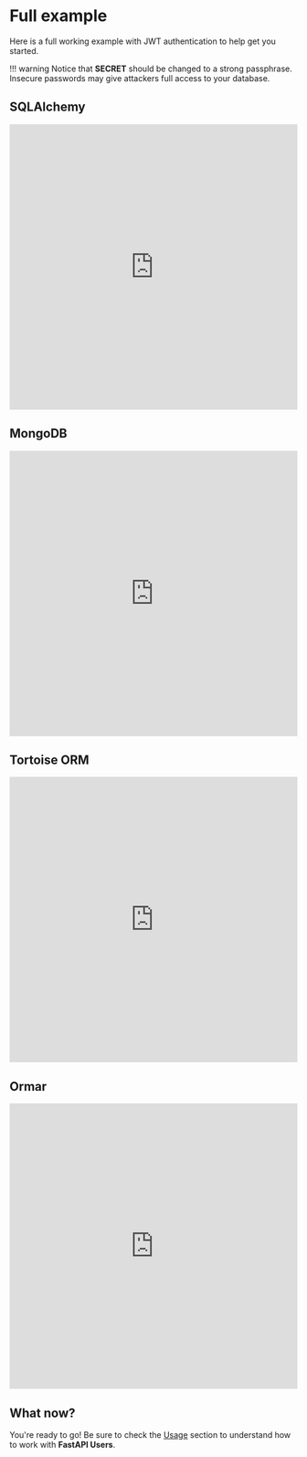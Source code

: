 # Full example

Here is a full working example with JWT authentication to help get you started.

!!! warning
    Notice that **SECRET** should be changed to a strong passphrase.
    Insecure passwords may give attackers full access to your database.

## SQLAlchemy

<iframe frameborder="0" width="100%" height="500px" src="https://replit.com/@frankie567/fastapi-users-sqlalchemy?embed=true"></iframe>


## MongoDB

<iframe frameborder="0" width="100%" height="500px" src="https://replit.com/@frankie567/fastapi-users-mongodb?embed=true"></iframe>

## Tortoise ORM

<iframe frameborder="0" width="100%" height="500px" src="https://replit.com/@frankie567/fastapi-users-tortoise?embed=true"></iframe>

## Ormar

<iframe frameborder="0" width="100%" height="500px" src="https://replit.com/@frankie567/fastapi-users-ormar?embed=true"></iframe>

## What now?

You're ready to go! Be sure to check the [Usage](../usage/routes.md) section to understand how to work with **FastAPI Users**.
